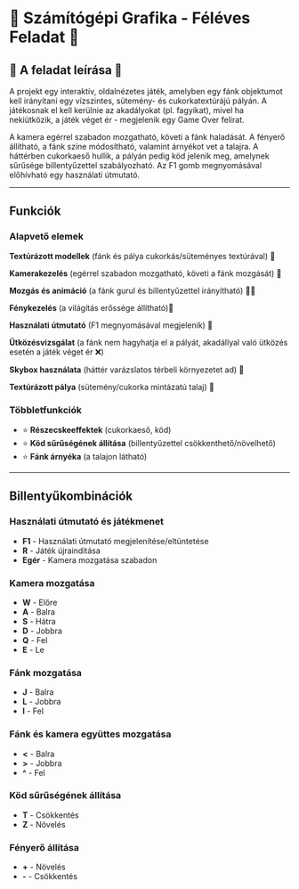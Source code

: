 #  🎀 Számítógépi Grafika - Féléves Feladat 🎀 

## 🍩 A feladat leírása 🍦 

A projekt egy interaktív, oldalnézetes játék, amelyben egy fánk objektumot kell irányítani egy vízszintes, sütemény- és cukorkatextúrájú pályán. A játékosnak el kell kerülnie az akadályokat (pl. fagyikat), mivel ha nekiütközik, a játék véget ér - megjelenik egy Game Over felirat. 

A kamera egérrel szabadon mozgatható, követi a fánk haladását. A fényerő állítható, a fánk színe módosítható, valamint árnyékot vet a talajra. A háttérben cukorkaeső hullik, a pályán pedig köd jelenik meg, amelynek sűrűsége billentyűzettel szabályozható. Az F1 gomb megnyomásával előhívható egy használati útmutató.

---
## **Funkciók**

### **Alapvető elemek**

 **Textúrázott modellek** (fánk és pálya cukorkás/süteményes textúrával) 🍭

 **Kamerakezelés** (egérrel szabadon mozgatható, követi a fánk mozgását) 🎥

 **Mozgás és animáció** (a fánk gurul és billentyűzettel irányítható) 🏃‍♀️

 **Fénykezelés** (a világítás erőssége állítható)🌟

 **Használati útmutató** (F1 megnyomásával megjelenik) 📖

 **Ütközésvizsgálat** (a fánk nem hagyhatja el a pályát, akadállyal való ütközés esetén a játék véget ér ❌)

 **Skybox használata** (háttér varázslatos térbeli környezetet ad) 🌈

 **Textúrázott pálya** (sütemény/cukorka mintázatú talaj) 🍩

### **Többletfunkciók**
- ⭐ **Részecskeeffektek** (cukorkaeső, köd)
- ⭐ **Köd sűrűségének állítása** (billentyűzettel csökkenthető/növelhető)
- ⭐ **Fánk árnyéka** (a talajon látható)

---
## **Billentyűkombinációk**

### **Használati útmutató és játékmenet**
- **F1** - Használati útmutató megjelenítése/eltüntetése
- **R** - Játék újraindítása
- **Egér** - Kamera mozgatása szabadon

### **Kamera mozgatása**
- **W** - Előre
- **A** - Balra
- **S** - Hátra
- **D** - Jobbra
- **Q** - Fel
- **E** - Le

### **Fánk mozgatása**
- **J** - Balra
- **L** - Jobbra
- **I** - Fel

### **Fánk és kamera együttes mozgatása**
- **<** - Balra
- **>** - Jobbra
- **^** - Fel

### **Köd sűrűségének állítása**
- **T** - Csökkentés
- **Z** - Növelés

### **Fényerő állítása**
- **+** - Növelés
- **-** - Csökkentés

